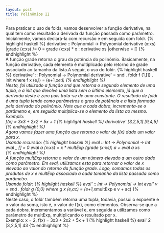 ```yaml
---
layout: post
title: Polinômios II
---
```

Para praticar o uso de folds, vamos desenvolver a função derivative, na qual tem como resultado a derivada da função passada como parâmetro. Inicialmente, vamos declará-la com recursão e em seguida com foldr.
{% highlight haskell %}
derivative :: Polynomial -> Polynomial
derivative (x:xs) 
		|grade (x:xs) /= 0 = grade (x:xs) * x : derivative xs
		|otherwise = []
{% endhighlight %}  
A função grade retorna o grau da potência do polinômio. Basicamente, na função derivative, cada elemento é multiplicado pelo retorno de grade associado ao tamanho da lista.A seguir, o uso do foldr.
{% highlight haskell %}
derivative' :: Polynomial -> Polynomial
derivative' = snd . foldr f (1,[]) . init 
			where f x (e,l) = (e+1,x*e:l)
{% endhighlight %}  
Nesta, foi utilizado a função snd que retorna o segundo elemento de uma tupla, e a init que devolve uma lista sem o último elemento, já que a derivada deste é zero pois trata-se de uma constante. O resultado de foldr é uma tupla tendo como parâmetros o grau de potência e a lista formada pela derivada do polinômio. Note que a cada dobra, incrementa-se o parâmetro e, em seguida multiplica-se o elemento da lista ao mesmo. 
<br>
Exemplo:
<br>
f(x) = 3x3 + 2x2 + 5x + 1 
{% highlight haskell %}
derivative' [3,2,5,1] 
[9,4,5]
{% endhighlight %}  
Agora vamos fazer uma função que retorna o valor de f(x) dado um valor para x. 
<br>
Usando recursão:
{% highlight haskell %}
eval :: Int -> Polynomial -> Int
eval _ [] = 0
eval a (x:xs) = x * multExp (grade (x:xs)) a + eval a xs  
{% endhighlight %}  
A função multExp retorna o valor de um número elevado a um outro dado como parâmetro. Em eval, utilizamos esta para retornar o valor de x elevado ao valor do retorno da função grade. Logo, somamos todas os produtos de x e multExp associado a cada tamanho da lista passada como parâmetro.
<br>
Usando  foldr:
{% highlight haskell %}
eval' :: Int -> Polynomial -> Int
eval' v = snd . foldr g (0,0) 
		where g x (e,ac) = (e+1,x*multExp e v + ac)
{% endhighlight %}  
Neste caso, o foldr também retorna uma tupla, todavia, possui o expoente e o valor da soma, isto é, o valor de f(x), como elementos. Observa-se que a cada dobra, incrementamos a variável e, em seguida a utilizamos como parâmetro de multExp, multiplicando o resultado por x.
<br>
Exemplo:
x = 2, f(x) = 3x3 + 2x2 + 5x + 1
{% highlight haskell %}
eval' 2 [3,2,5,1] 
43
{% endhighlight %}  
